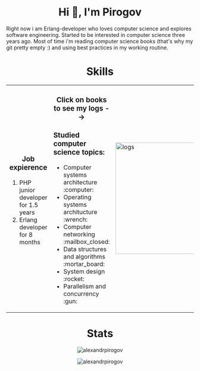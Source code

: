 <h1 align="center">Hi 👋, I'm Pirogov</h1>

<p>
Right now i am Erlang-developer who loves computer science and explores software engineering. 
Started to be interested in computer science three years ago. 
Most of time i'm reading computer science books (that's why my git pretty empty :)
and using best practices in my working routine.
</p>


<h1 align="center">Skills</h1>

<table align="center" border="0" cellspacing="0" cellpadding="0">
  <tr>
    <td style="border: 0";>
      <h3 align="center">Job expierence</h3>
        <ol>
    <li>PHP junior developer for 1.5 years</li>
    <li>Erlang developer for 8 months</li>
  </ol>
    </td>
    <td style="border: 0";>
      <h3 align="center">Click on books to see my logs --> </h3>
      <h3>Studied computer science topics:</h3>
      <ul>
        <li>Computer systems architecture :computer:</li>
        <li>Operating systems architucture :wrench:</li>
        <li>Computer networking :mailbox_closed:</li>
        <li>Data structures and algorithms :mortar_board:</li>
        <li>System design :rocket:</li>
        <li>Parallelism and concurrency :gun:</li>
      </ul>
    </td>
     <td style="border: 0";>
     <a href="https://alexandrpirogov.github.io/logs/" target="_blank" rel="noopener noreferrer"><img src="https://static.vecteezy.com/system/resources/previews/001/761/774/original/stack-of-books-on-white-background-free-vector.jpg" alt="logs" width="300"/></a>
    </td>
  </tr>
</table>

<h1 align="center">Stats</h1>

<p align="center">
<img src="https://github-readme-stats.vercel.app/api?username=alexandrpirogov&show_icons=true&bg_color=ffffff&locale=en" alt="alexandrpirogov" />
</p>
<p align="center">
<img  src="https://github-readme-streak-stats.herokuapp.com/?user=alexandrpirogov&" alt="alexandrpirogov" />
</p>
